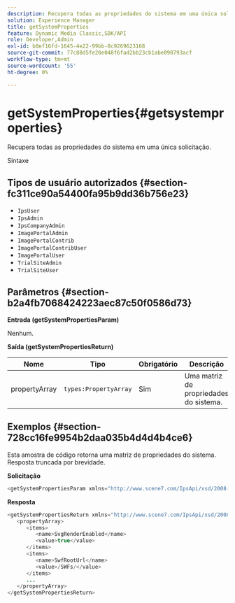 ```yaml
---
description: Recupera todas as propriedades do sistema em uma única solicitação.
solution: Experience Manager
title: getSystemProperties
feature: Dynamic Media Classic,SDK/API
role: Developer,Admin
exl-id: b0ef16fd-1645-4e22-99bb-8c9269623168
source-git-commit: 77c88d5fe20e048f6fad2bb23cb1abe090793acf
workflow-type: tm+mt
source-wordcount: '55'
ht-degree: 0%

---
```


# getSystemProperties{#getsystemproperties}

Recupera todas as propriedades do sistema em uma única solicitação.

Sintaxe

## Tipos de usuário autorizados {#section-fc311ce90a54400fa95b9dd36b756e23}

* `IpsUser`
* `IpsAdmin`
* `IpsCompanyAdmin`
* `ImagePortalAdmin`
* `ImagePortalContrib`
* `ImagePortalContribUser`
* `ImagePortalUser`
* `TrialSiteAdmin`
* `TrialSiteUser`

## Parâmetros {#section-b2a4fb7068424223aec87c50f0586d73}

**Entrada (getSystemPropertiesParam)**

Nenhum.

**Saída (getSystemPropertiesReturn)**

| Nome | Tipo | Obrigatório | Descrição |
|---|---|---|---|
| propertyArray | `types:PropertyArray` | Sim | Uma matriz de propriedades do sistema. |

## Exemplos {#section-728cc16fe9954b2daa035b4d4d4b4ce6}

Esta amostra de código retorna uma matriz de propriedades do sistema. Resposta truncada por brevidade.

**Solicitação**

```java
<getSystemPropertiesParam xmlns="http://www.scene7.com/IpsApi/xsd/2008-09-10"/>
```

**Resposta**

```java
<getSystemPropertiesReturn xmlns="http://www.scene7.com/IpsApi/xsd/2008-09-10"> 
   <propertyArray> 
      <items> 
         <name>SvgRenderEnabled</name> 
         <value>true</value> 
      </items> 
      <items> 
         <name>SwfRootUrl</name> 
         <value>/SWFs/</value> 
      </items> 
      ... 
   </propertyArray> 
</getSystemPropertiesReturn>
```
